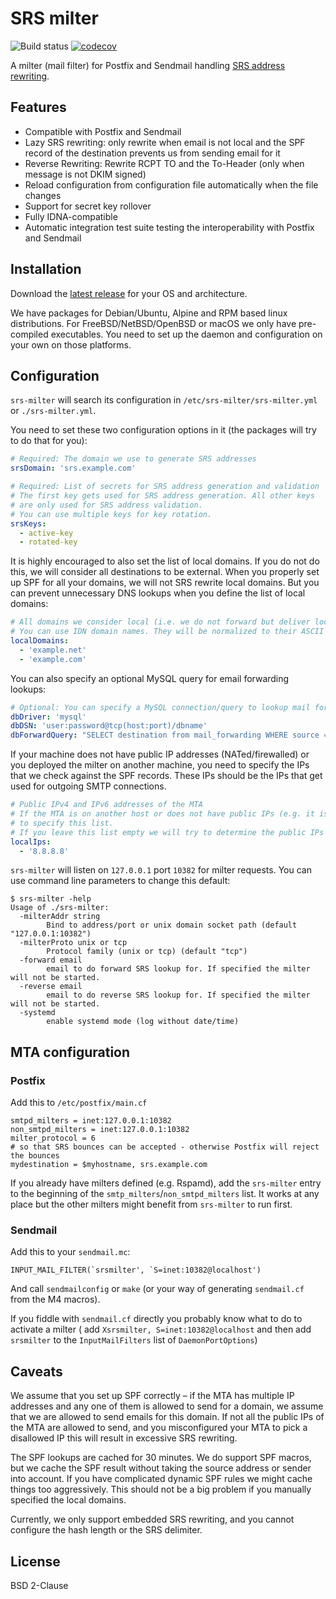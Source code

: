 # SRS milter

![Build status](https://github.com/d--j/srs-milter/actions/workflows/go.yml/badge.svg?branch=main)
[![codecov](https://codecov.io/gh/d--j/srs-milter/branch/main/graph/badge.svg?token=5R5EVF5VEO)](https://codecov.io/gh/d--j/srs-milter)

A milter (mail filter) for Postfix and Sendmail
handling [SRS address rewriting](https://en.wikipedia.org/wiki/Sender_Rewriting_Scheme).

## Features

* Compatible with Postfix and Sendmail
* Lazy SRS rewriting: only rewrite when email is not local and the SPF record of the destination prevents us from
  sending email for it
* Reverse Rewriting: Rewrite RCPT TO and the To-Header (only when message is not DKIM signed)
* Reload configuration from configuration file automatically when the file changes
* Support for secret key rollover
* Fully IDNA-compatible
* Automatic integration test suite testing the interoperability with Postfix and Sendmail

## Installation

Download the [latest release](https://github.com/d--j/srs-milter/releases/latest) for your OS and architecture.

We have packages for Debian/Ubuntu, Alpine and RPM based linux distributions.
For FreeBSD/NetBSD/OpenBSD or macOS we only have pre-compiled executables.
You need to set up the daemon and configuration on your own on those platforms.

## Configuration

`srs-milter` will search its configuration in `/etc/srs-milter/srs-milter.yml` or `./srs-milter.yml`.

You need to set these two configuration options in it (the packages will try to do that for you):

```yaml
# Required: The domain we use to generate SRS addresses
srsDomain: 'srs.example.com'

# Required: List of secrets for SRS address generation and validation
# The first key gets used for SRS address generation. All other keys
# are only used for SRS address validation.
# You can use multiple keys for key rotation.
srsKeys:
  - active-key
  - rotated-key
```

It is highly encouraged to also set the list of local domains. If you do not do this, we will consider all destinations
to be external. When you properly set up SPF for all your domains, we will not SRS rewrite local domains. But you can
prevent unnecessary DNS lookups when you define the list of local domains:

```yaml
# All domains we consider local (i.e. we do not forward but deliver locally)
# You can use IDN domain names. They will be normalized to their ASCII representation automatically.
localDomains:
  - 'example.net'
  - 'example.com'
```

You can also specify an optional MySQL query for email forwarding lookups: 

```yaml
# Optional: You can specify a MySQL connection/query to lookup mail forwarding replacements
dbDriver: 'mysql'
dbDSN: 'user:password@tcp(host:port)/dbname'
dbForwardQuery: "SELECT destination from mail_forwarding WHERE source = ? AND active = 'y' AND server_id = 1;"
```

If your machine does not have public IP addresses (NATed/firewalled) or you deployed the milter on another machine, you
need to specify the IPs that we check against the SPF records. These IPs should be the IPs that get used for outgoing
SMTP connections.

```yaml
# Public IPv4 and IPv6 addresses of the MTA
# If the MTA is on another host or does not have public IPs (e.g. it is firewalled) you need
# to specify this list.
# If you leave this list empty we will try to determine the public IPs automatically.
localIps:
  - '8.8.8.8'
```

`srs-milter` will listen on `127.0.0.1` port `10382` for milter requests.
You can use command line parameters to change this default:

```
$ srs-milter -help
Usage of ./srs-milter:
  -milterAddr string
        Bind to address/port or unix domain socket path (default "127.0.0.1:10382")
  -milterProto unix or tcp
        Protocol family (unix or tcp) (default "tcp")
  -forward email
        email to do forward SRS lookup for. If specified the milter will not be started.
  -reverse email
        email to do reverse SRS lookup for. If specified the milter will not be started.
  -systemd
        enable systemd mode (log without date/time)

```

## MTA configuration

### Postfix

Add this to `/etc/postfix/main.cf`

```
smtpd_milters = inet:127.0.0.1:10382
non_smtpd_milters = inet:127.0.0.1:10382
milter_protocol = 6
# so that SRS bounces can be accepted - otherwise Postfix will reject the bounces
mydestination = $myhostname, srs.example.com
```

If you already have milters defined (e.g. Rspamd),
add the `srs-milter` entry to the beginning of the `smtp_milters`/`non_smtpd_milters` list.
It works at any place but the other milters might benefit from `srs-milter` to run first.

### Sendmail

Add this to your `sendmail.mc`:

```
INPUT_MAIL_FILTER(`srsmilter', `S=inet:10382@localhost')
```

And call `sendmailconfig` or `make` (or your way of generating `sendmail.cf` from the M4 macros).

If you fiddle with `sendmail.cf` directly you probably know what to do to activate a milter (
add `Xsrsmilter, S=inet:10382@localhost` and then add `srsmilter` to the `InputMailFilters` list of `DaemonPortOptions`)

## Caveats

We assume that you set up SPF correctly – if the MTA has multiple IP addresses and any one of them is allowed to send
for a domain, we assume that we are allowed to send emails for this domain. If not all the public IPs of the MTA are
allowed to send, and you misconfigured your MTA to pick a disallowed IP this will result in excessive SRS rewriting.

The SPF lookups are cached for 30 minutes.
We do support SPF macros, but we cache the SPF result without taking the source address or sender into account.
If you have complicated dynamic SPF rules we might cache things too aggressively. This should not be a big problem if
you manually specified the local domains.

Currently, we only support embedded SRS rewriting, and you cannot configure the hash length or the SRS delimiter.

## License

BSD 2-Clause
